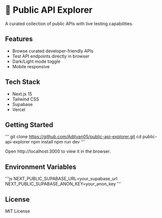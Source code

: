 # 🚀 Public API Explorer

A curated collection of public APIs with live testing capabilities.

## Features

- Browse curated developer-friendly APIs
- Test API endpoints directly in browser
- Dark/Light mode toggle
- Mobile responsive

## Tech Stack

- Next.js 15
- Tailwind CSS
- Supabase
- Vercel

## Getting Started

'''
git clone https://github.com/Adityan05/public-api-explorer.git
cd public-api-explorer
npm install
npm run dev
'''

Open http://localhost:3000 to view it in the browser.

## Environment Variables

'''js
NEXT_PUBLIC_SUPABASE_URL=your_supabase_url
NEXT_PUBLIC_SUPABASE_ANON_KEY=your_anon_key
'''

## License

MIT License

